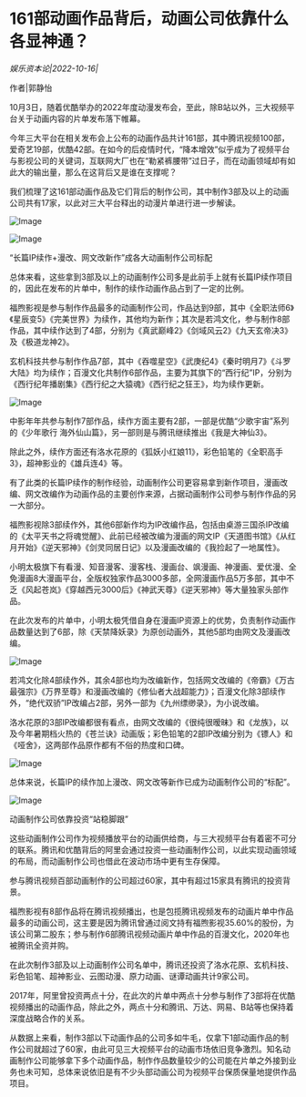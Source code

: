 # 161部动画作品背后，动画公司依靠什么各显神通？

*娱乐资本论|2022-10-16|*

作者|郭静怡

10月3日，随着优酷举办的2022年度动漫发布会，至此，除B站以外，三大视频平台关于动画内容的片单发布落下帷幕。

今年三大平台在相关发布会上公布的动画作品共计161部，其中腾讯视频100部，爱奇艺19部，优酷42部。在如今的后疫情时代，“降本增效”似乎成为了视频平台与影视公司的关键词，互联网大厂也在“勒紧裤腰带”过日子，而在动画领域却有如此大的输出量，那么在这背后又是谁在支撑呢？

我们梳理了这161部动画作品及它们背后的制作公司，其中制作3部及以上的动画公司共有17家，以此对三大平台释出的动漫片单进行进一步解读。

![Image](https://p3-sign.toutiaoimg.com/tos-cn-i-qvj2lq49k0/233ae367756748569c7e866625ddf0a7~noop.image?_iz=58558&from=article.pc_detail&x-expires=1666520559&x-signature=CVZJ%2BWD%2FwfWl%2Bf3cDcwmM9ioAVg%3D)

![Image](https://p3-sign.toutiaoimg.com/tos-cn-i-qvj2lq49k0/b940a9c626ad42f6ad80216d64096283~noop.image?_iz=58558&from=article.pc_detail&x-expires=1666520559&x-signature=aNhHf4bhadZAOiHAfEnKR%2BBqs9E%3D)

“长篇IP续作+漫改、网文改新作”成各大动画制作公司标配

总体来看，这些拿到3部及以上的动画制作公司多是此前手上就有长篇IP续作项目的，因此在发布的片单中，制作的续作动画作品占到了一定的比例。

福煦影视是参与制作作品最多的动画制作公司，作品达到9部，其中《全职法师6》《星辰变5》《完美世界》为续作，其他均为新作；其次是若鸿文化，参与制作8部作品，其中续作达到了4部，分别为《真武巅峰2》《剑域风云2》《九天玄帝决3》及《极道龙神2》。

玄机科技共参与制作作品7部，其中《吞噬星空》《武庚纪4》《秦时明月7》《斗罗大陆》均为续作；百漫文化共制作6部作品，主要为其旗下的“西行纪”IP，分别为《西行纪年播剧集》《西行纪之大猿魂》《西行纪之狂王》，均为续作更新。

![Image](https://p3-sign.toutiaoimg.com/tos-cn-i-qvj2lq49k0/5597a8264ba84d1d86613e091dc142fd~noop.image?_iz=58558&from=article.pc_detail&x-expires=1666520559&x-signature=D4Aq%2F19FtcLHFMhWpuypFYCN3qY%3D)

中影年年共参与制作7部作品，续作方面主要有2部，一部是优酷“少歌宇宙”系列的《少年歌行 海外仙山篇》，另一部则是与腾讯继续推出《我是大神仙3》。

除此之外，续作方面还有洛水花原的《狐妖小红娘11》，彩色铅笔的《全职高手3》，超神影业的《雄兵连4》等。

有了此类的长篇IP续作的制作经验，动画制作公司更容易拿到新作项目，漫画改编、网文改编作为动画作品的主要创作来源，占据动画制作公司参与制作作品的另一大部分。

福煦影视除3部续作外，其他6部新作均为IP改编作品，包括由桌游三国杀IP改编的《太平天书之将魂觉醒》、此前已经被改编为漫画的网文IP《天道图书馆》《从红月开始》《逆天邪神》《剑灵同居日记》以及漫画改编的《我捡起了一地属性》。

小明太极旗下有看漫、知音漫客、漫客栈、漫画台、飒漫画、神漫画、爱优漫、全免漫画8大漫画平台，全版权独家作品3000多部，全网漫画作品5万多部，其中不乏《风起苍岚》《穿越西元3000后》《神武天尊》《逆天邪神》等大量独家头部作品。

在此次发布的片单中，小明太极凭借自身在漫画IP资源上的优势，负责制作动画作品数量达到了6部，除《天禁降妖录》为原创动画外，其他5部均由网文及漫画改编。

![Image](https://p3-sign.toutiaoimg.com/tos-cn-i-qvj2lq49k0/42d92fd0da0841039c42e933de3db272~noop.image?_iz=58558&from=article.pc_detail&x-expires=1666520559&x-signature=ae%2BiYQmu338XY1zhXzJ%2BR1uPLkg%3D)

若鸿文化除4部续作外，其余4部也均为改编新作，包括网文改编的《帝霸》《万古最强宗》《万界至尊》和漫画改编的《修仙者大战超能力》；百漫文化除3部续作外，“绝代双骄”IP改编占2部，另外一部为《九州缥缈录》，为小说改编。

洛水花原的3部IP改编都很有看点，由网文改编的《很纯很暧昧》和《龙族》，以及今年暑期档火热的《苍兰诀》动画版；彩色铅笔的2部IP改编分别为《镖人》和《哑舍》，这两部作品原作都有不俗的热度和口碑。

![Image](https://p3-sign.toutiaoimg.com/tos-cn-i-qvj2lq49k0/11bb151a30204da8981f968c53b36e82~noop.image?_iz=58558&from=article.pc_detail&x-expires=1666520559&x-signature=n2ldBCi1truDqcpGsRDvzillwWE%3D)

总体来说，长篇IP的续作加上漫改、网文改等新作已成为动画制作公司的“标配”。

![Image](https://p3-sign.toutiaoimg.com/tos-cn-i-qvj2lq49k0/79e829325c7847afa78320dcbab1fc8c~noop.image?_iz=58558&from=article.pc_detail&x-expires=1666520559&x-signature=mag2f8tIzQz2WZ6DqnWAEY9QWyM%3D)

动画制作公司依靠投资“站稳脚跟”

这些动画制作公司作为视频播放平台的动画供给商，与三大视频平台有着密不可分的联系。腾讯和优酷背后的阿里会通过投资一些动画制作公司，以此实现动画领域的布局，而动画制作公司也借此在波动市场中更有生存保障。

参与腾讯视频百部动画制作的公司超过60家，其中有超过15家具有腾讯的投资背景。

福煦影视有8部作品将在腾讯视频播出，也是包揽腾讯视频发布的动画片单中作品最多的动画公司，这主要是因为腾讯曾通过阅文持有福煦影视35.60%的股份，为该公司第二股东；参与制作6部腾讯视频动画片单中作品的百漫文化，2020年也被腾讯全资并购。

在此次制作3部及以上动画制作公司名单中，腾讯还投资了洛水花原、玄机科技、彩色铅笔、超神影业、云图动漫、原力动画、谜谭动画共计9家公司。

2017年，阿里曾投资两点十分，在此次的片单中两点十分参与制作了3部将在优酷视频播出的动画作品，除此之外，两点十分和腾讯、万达、网易、B站等也保持着深度战略合作的关系。

从数据上来看，制作3部以下动画作品的公司多如牛毛，仅拿下1部动画作品的制作公司就超过了60家，由此可见三大视频平台的动画市场依旧竞争激烈。知名动画制作公司能够拿下多个动画作品，制作作品数量较少的公司能在片单之外接到业务也未可知，总体来说依旧是有不少头部动画公司为视频平台保质保量地提供作品项目。

